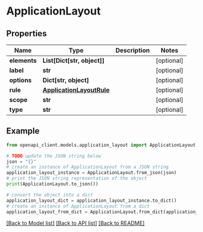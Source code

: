 # ApplicationLayout


## Properties

Name | Type | Description | Notes
------------ | ------------- | ------------- | -------------
**elements** | **List[Dict[str, object]]** |  | [optional] 
**label** | **str** |  | [optional] 
**options** | **Dict[str, object]** |  | [optional] 
**rule** | [**ApplicationLayoutRule**](ApplicationLayoutRule.md) |  | [optional] 
**scope** | **str** |  | [optional] 
**type** | **str** |  | [optional] 

## Example

```python
from openapi_client.models.application_layout import ApplicationLayout

# TODO update the JSON string below
json = "{}"
# create an instance of ApplicationLayout from a JSON string
application_layout_instance = ApplicationLayout.from_json(json)
# print the JSON string representation of the object
print(ApplicationLayout.to_json())

# convert the object into a dict
application_layout_dict = application_layout_instance.to_dict()
# create an instance of ApplicationLayout from a dict
application_layout_from_dict = ApplicationLayout.from_dict(application_layout_dict)
```
[[Back to Model list]](../README.md#documentation-for-models) [[Back to API list]](../README.md#documentation-for-api-endpoints) [[Back to README]](../README.md)


